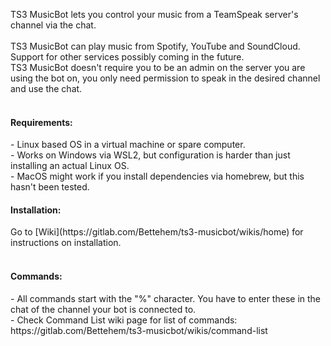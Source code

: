 TS3 MusicBot lets you control your music from a TeamSpeak server's channel via the chat.<br>
<br>
TS3 MusicBot can play music from Spotify, YouTube and SoundCloud. Support for other services possibly coming in the future.<br>
TS3 MusicBot doesn't require you to be an admin on the server you are using the bot on, you only need permission to speak in the desired channel and use the chat.<br>
<br>
<h4>Requirements:</h4>
- Linux based OS in a virtual machine or spare computer.<br>
- Works on Windows via WSL2, but configuration is harder than just installing an actual Linux OS.<br>
- MacOS might work if you install dependencies via homebrew, but this hasn't been tested.<br>

<h4>Installation:</h4>
Go to [Wiki](https://gitlab.com/Bettehem/ts3-musicbot/wikis/home) for instructions on installation.<br>
<br>
<h4>Commands:</h4>
- All commands start with the "%" character. You have to enter these in the chat of the channel your bot is connected to.<br>
- Check Command List wiki page for list of commands: https://gitlab.com/Bettehem/ts3-musicbot/wikis/command-list<br>
